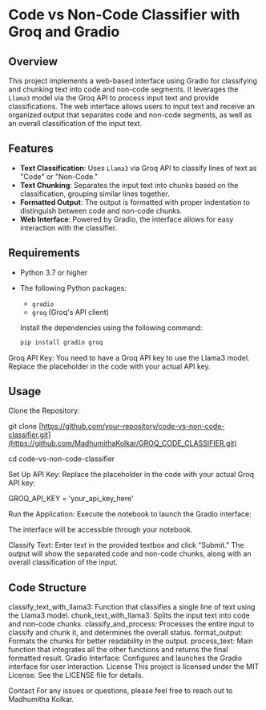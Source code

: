 # Code vs Non-Code Classifier with Groq and Gradio

## Overview

This project implements a web-based interface using Gradio for classifying and chunking text into code and non-code segments. It leverages the `Llama3` model via the Groq API to process input text and provide classifications. The web interface allows users to input text and receive an organized output that separates code and non-code segments, as well as an overall classification of the input text.

## Features

- **Text Classification**: Uses `Llama3` via Groq API to classify lines of text as "Code" or "Non-Code."
- **Text Chunking**: Separates the input text into chunks based on the classification, grouping similar lines together.
- **Formatted Output**: The output is formatted with proper indentation to distinguish between code and non-code chunks.
- **Web Interface**: Powered by Gradio, the interface allows for easy interaction with the classifier.

## Requirements

- Python 3.7 or higher
- The following Python packages:
  - `gradio`
  - `groq` (Groq's API client)
  
  Install the dependencies using the following command:
  
  ```bash
  pip install gradio groq

Groq API Key: You need to have a Groq API key to use the Llama3 model. Replace the placeholder in the code with your actual API key.

## Usage

Clone the Repository:

git clone [https://github.com/your-repository/code-vs-non-code-classifier.git](https://github.com/MadhumithaKolkar/GROQ_CODE_CLASSIFIER.git)

cd code-vs-non-code-classifier

Set Up API Key:
Replace the placeholder in the code with your actual Groq API key:

GROQ_API_KEY = 'your_api_key_here'

Run the Application:
Execute the notebook to launch the Gradio interface:

The interface will be accessible through your notebook.

Classify Text:
Enter text in the provided textbox and click "Submit." The output will show the separated code and non-code chunks, along with an overall classification of the input.

## Code Structure

classify_text_with_llama3: Function that classifies a single line of text using the Llama3 model.
chunk_text_with_llama3: Splits the input text into code and non-code chunks.
classify_and_process: Processes the entire input to classify and chunk it, and determines the overall status.
format_output: Formats the chunks for better readability in the output.
process_text: Main function that integrates all the other functions and returns the final formatted result.
Gradio Interface: Configures and launches the Gradio interface for user interaction.
License
This project is licensed under the MIT License. See the LICENSE file for details.

Contact
For any issues or questions, please feel free to reach out to Madhumitha Kolkar.
